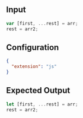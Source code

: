 
## Input
```javascript input
var [first, ...rest] = arr;
rest = arr2;
```

## Configuration
```json configuration
{
  "extension": "js"
}
```

## Expected Output
```javascript expected output
let [first, ...rest] = arr;
rest = arr2;
```
